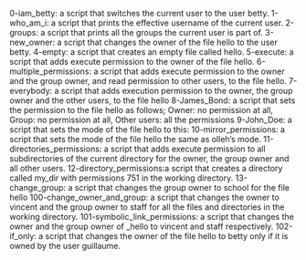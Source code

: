 0-iam_betty: a script that switches the current user to the user betty.
1-who_am_i:  a script that prints the effective username of the current user.
2-groups: a script that prints all the groups the current user is part of.
3-new_owner: a script that changes the owner of the file hello to the user betty.
4-empty: a script that creates an empty file called hello.
5-execute: a script that adds execute permission to the owner of the file hello.
6-multiple_permissions:  a script that adds execute permission to the owner and the group owner, and read permission to other users, to the file hello.
7-everybody:  a script that adds execution permission to the owner, the group owner and the other users, to the file hello
8-James_Bond: a script that sets the permission to the file hello as follows; Owner: no permission at all, Group: no permission at all, Other users: all the permissions
9-John_Doe: a script that sets the mode of the file hello to this:
10-mirror_permissions: a script that sets the mode of the file hello the same as olleh’s mode.
11-directories_permissions:  a script that adds execute permission to all subdirectories of the current directory for the owner, the group owner and all other users.
12-directory_permissions:a script that creates a directory called my_dir with permissions 751 in the working directory.
13-change_group: a script that changes the group owner to school for the file hello
100-change_owner_and_group: a script that changes the owner to vincent and the group owner to staff for all the files and directories in the working directory.
101-symbolic_link_permissions:  a script that changes the owner and the group owner of _hello to vincent and staff respectively.
102-if_only: a script that changes the owner of the file hello to betty only if it is owned by the user guillaume.
